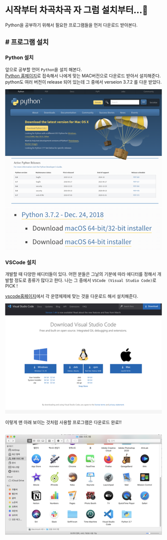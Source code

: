 # 시작부터 차곡차곡 자 그럼 설치부터...🧩
Python을 공부하기 위해서 필요한 프로그램들을 먼저 다운로드 받아본다.

## # 프로그램 설치

### Python 설치

앞으로 공부할 언어 `Python`을 설치 해본다.  
[Python 홈페이지](https://www.python.org/downloads/)로 접속해서 나에게 맞는 MAC버전으로 다운로드 받아서 설치해준다.  
python도 여러 버전이 release 되어 있는데 그 중에서 verseion 3.7.2 를 다운 받았다.
  
![](../image/스크린샷%202020-04-30%20오후%201.06.44.png)
![](../image/python_version3.7.2_forMac.png)


### VSCode 설치

개발할 때 다양한 에디터들이 있다. 어떤 분들은 그날의 기분에 따라 에디터를 정해서 개발할 정도로 종류가 많다고 한다. 나는 그 중에서 `VSCode (Visual Studio Code)`로 PICK !

[vscode홈페이지](https://code.visualstudio.com/download)에서 각 운영체제에 맞는 것을 다운로드 해서 설치해준다.

![](../image/스크린샷%202020-04-29%20오후%207.45.29.png)

이렇게 맨 아래 보이는 것처럼 사용할 프로그램은 다운로드 완료!!  

![](../image/complete_download_python_vscode.png)  
---